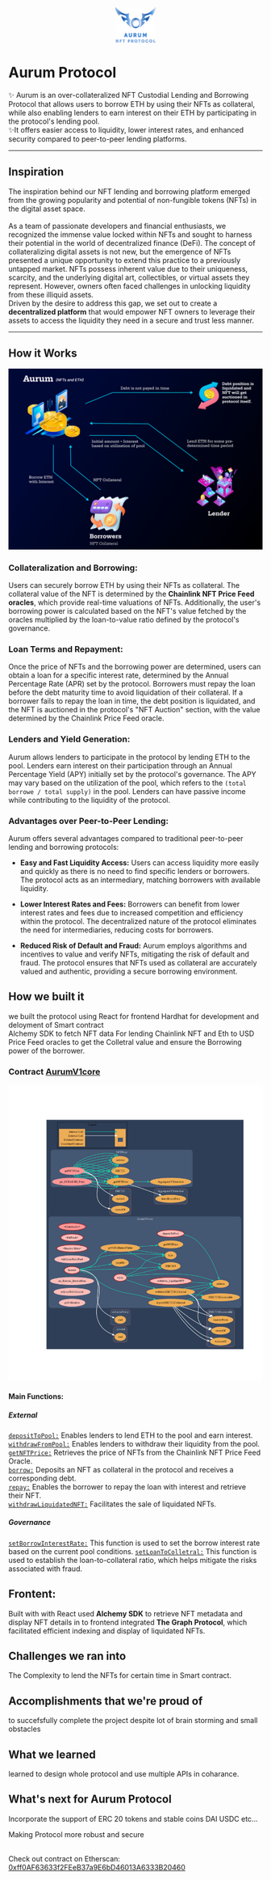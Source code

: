 <p align = "center"> 
  <img src="./svg.svg" height="70" width="80" style="background-color: black; display: inline-block;">
</p align = "center">

# Aurum Protocol
✨ Aurum is an over-collateralized NFT Custodial Lending and Borrowing Protocol that allows users to borrow ETH by using their NFTs as collateral, while also enabling lenders to earn interest on their ETH by participating in the protocol's lending pool. <br />
✨It offers easier access to liquidity, lower interest rates, and enhanced security compared to peer-to-peer lending platforms.

---
## Inspiration
The inspiration behind our NFT lending and borrowing platform emerged from the growing popularity and potential of non-fungible tokens (NFTs) in the digital asset space. <br /> <br />
As a team of passionate developers and financial enthusiasts, we recognized the immense value locked within NFTs and sought to harness their potential in the world of decentralized finance (DeFi).
The concept of collateralizing digital assets is not new, but the emergence of NFTs presented a unique opportunity to extend this practice to a previously untapped market. NFTs possess inherent value due to their uniqueness, scarcity, and the underlying digital art, collectibles, or virtual assets they represent. However, owners often faced challenges in unlocking liquidity from these illiquid assets. <br />
Driven by the desire to address this gap, we set out to create a **decentralized platform** that would empower NFT owners to leverage their assets to access the liquidity they need in a secure and trust less manner. 
***
## How it Works  
 <p align = "center">
  <img src="./Flow%20Chart2.png" alt="Schema of the project" title="Schema" />
</p align = "center">


### Collateralization and Borrowing:
  Users can securely borrow ETH by using their NFTs as collateral. The collateral value of the NFT is determined by the **Chainlink NFT Price Feed oracles**, which provide real-time valuations of NFTs. Additionally, the user's borrowing power is calculated based on the NFT's value fetched by the oracles multiplied by the loan-to-value ratio defined by the protocol's governance.

### Loan Terms and Repayment:
  Once the price of NFTs and the borrowing power are determined, users can obtain a loan for a specific interest rate, determined by the Annual Percentage Rate (APR) set by the protocol. Borrowers must repay the loan before the debt maturity time to avoid liquidation of their collateral. If a borrower fails to repay the loan in time, the debt position is liquidated, and the NFT is auctioned in the protocol's "NFT Auction" section, with the value determined by the Chainlink Price Feed oracle.

### Lenders and Yield Generation:
  Aurum allows lenders to participate in the protocol by lending ETH to the pool. Lenders earn interest on their participation through an Annual Percentage Yield (APY) initially set by the protocol's governance. The APY may vary based on the utilization of the pool, which refers to the `(total borrowe / total supply)` in the pool. Lenders can have passive income while contributing to the liquidity of the protocol.

### Advantages over Peer-to-Peer Lending:
  Aurum offers several advantages compared to traditional peer-to-peer lending and borrowing protocols:

  * **Easy and Fast Liquidity Access:** Users can access liquidity more easily and quickly as there is no need to find specific lenders or borrowers. The protocol acts as an intermediary, matching borrowers with available liquidity.

  * **Lower Interest Rates and Fees:** Borrowers can benefit from lower interest rates and fees due to increased competition and efficiency within the protocol. The decentralized nature of the protocol eliminates the need for intermediaries, reducing costs for borrowers.

  * **Reduced Risk of Default and Fraud:** Aurum employs algorithms and incentives to value and verify NFTs, mitigating the risk of default and fraud. The protocol ensures that NFTs used as collateral are accurately valued and authentic, providing a secure borrowing environment.
  

## How we built it

we built the protocol using React for frontend 
Hardhat for development and deloyment of Smart contract  
Alchemy SDK to fetch NFT data
For lending Chainlink NFT and Eth to USD Price Feed oracles to get the Colletral value and ensure the Borrowing power of the borrower.

### Contract [AurumV1core](https://github.com/startup-dreamer/NFT-Lending-Borrowing-protocol/tree/master/Hardhat/contracts)

![Alt text](./Hardhat/graph.svg)


  #### Main Functions:
  ##### External
  [`depositToPool:`](https://github.com/startup-dreamer/NFT-Lending-Borrowing-protocol/blob/dcd5b8f60aa3eb8c096a00eb0dfbf2ee7c993e08/Hardhat/contracts/AurumV1core.sol#L107) Enables lenders to lend ETH to the pool and earn interest. <br/>
  [`withdrawFromPool:`](https://github.com/startup-dreamer/NFT-Lending-Borrowing-protocol/blob/dcd5b8f60aa3eb8c096a00eb0dfbf2ee7c993e08/Hardhat/contracts/AurumV1core.sol#L133) Enables lenders to withdraw their liquidity from the pool.<br/>
  [`getNFTPrice:`](https://github.com/startup-dreamer/NFT-Lending-Borrowing-protocol/blob/dcd5b8f60aa3eb8c096a00eb0dfbf2ee7c993e08/Hardhat/contracts/NFTPrice.sol#LL24C12-L24C23) Retrieves the price of NFTs from the Chainlink NFT Price Feed Oracle.<br/>
  [`borrow:`](https://github.com/startup-dreamer/NFT-Lending-Borrowing-protocol/blob/dcd5b8f60aa3eb8c096a00eb0dfbf2ee7c993e08/Hardhat/contracts/AurumV1core.sol#LL159C6-L159C6) Deposits an NFT as collateral in the protocol and receives a corresponding debt.<br/>
  [`repay:`](https://github.com/startup-dreamer/NFT-Lending-Borrowing-protocol/blob/dcd5b8f60aa3eb8c096a00eb0dfbf2ee7c993e08/Hardhat/contracts/AurumV1core.sol#L210) Enables the borrower to repay the loan with interest and retrieve their NFT.<br/>
  [`withdrawLiquidatedNFT:`](https://github.com/startup-dreamer/NFT-Lending-Borrowing-protocol/blob/dcd5b8f60aa3eb8c096a00eb0dfbf2ee7c993e08/Hardhat/contracts/AurumV1core.sol#L278) Facilitates the sale of liquidated NFTs.

  ##### Governance 
  [`setBorrowInterestRate:`](https://github.com/startup-dreamer/NFT-Lending-Borrowing-protocol/blob/dcd5b8f60aa3eb8c096a00eb0dfbf2ee7c993e08/Hardhat/contracts/AurumV1core.sol#L252) This function is used to set the borrow interest rate based on the current pool conditions.
  [`setLoanToColletral:`](https://github.com/startup-dreamer/NFT-Lending-Borrowing-protocol/blob/dcd5b8f60aa3eb8c096a00eb0dfbf2ee7c993e08/Hardhat/contracts/AurumV1core.sol#L252) This function is used to establish the loan-to-collateral ratio, which helps mitigate the risks associated with fraud.


## Frontent:
  Built with with React used **Alchemy SDK** to retrieve NFT metadata and display NFT details in to frontend integrated **The Graph Protocol**, which facilitated efficient indexing and display of liquidated NFTs.

## Challenges we ran into

The Complexity to lend the NFTs for certain time in Smart contract.


## Accomplishments that we're proud of

to succefsfully complete the project despite lot of brain storming and small obstacles


## What we learned
learned to design whole protocol and use multiple APIs in coharance.

## What's next for Aurum Protocol
Incorporate the support of ERC 20 tokens and stable 
coins DAI USDC etc...

Making Protocol more robust and secure
<br/><br/>


Check out contract on Etherscan: [0xff0AF63633f2FEeB37a9E6bD46013A6333B20460](https://sepolia.etherscan.io/address/0xff0af63633f2feeb37a9e6bd46013a6333b20460)
